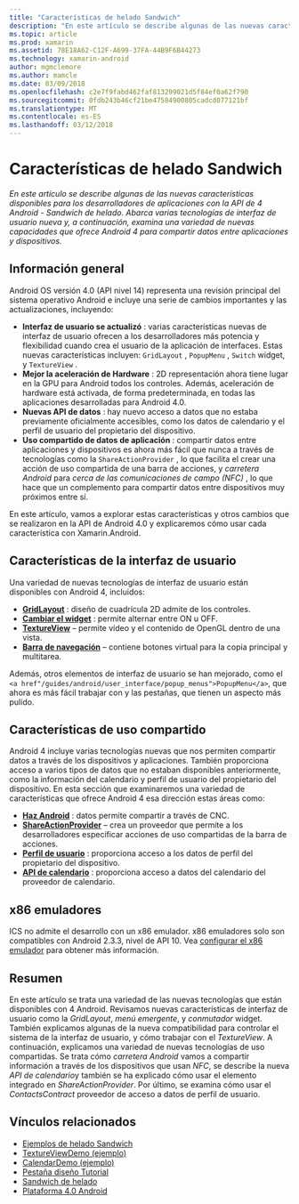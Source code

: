 ```yaml
---
title: "Características de helado Sandwich"
description: "En este artículo se describe algunas de las nuevas características disponibles para los desarrolladores de aplicaciones con la API de 4 Android - Sandwich de helado. Abarca varias tecnologías de interfaz de usuario nueva y, a continuación, examina una variedad de nuevas capacidades que ofrece Android 4 para compartir datos entre aplicaciones y dispositivos."
ms.topic: article
ms.prod: xamarin
ms.assetid: 78E18A62-C12F-A699-37FA-44B9F6B44273
ms.technology: xamarin-android
author: mgmclemore
ms.author: mamcle
ms.date: 03/09/2018
ms.openlocfilehash: c2e7f9fabd462faf813299021d5f84ef0a62f790
ms.sourcegitcommit: 0fdb243b46cf21be47584900805cadcd077121bf
ms.translationtype: MT
ms.contentlocale: es-ES
ms.lasthandoff: 03/12/2018
---
```

# <a name="ice-cream-sandwich-features"></a>Características de helado Sandwich

_En este artículo se describe algunas de las nuevas características disponibles para los desarrolladores de aplicaciones con la API de 4 Android - Sandwich de helado. Abarca varias tecnologías de interfaz de usuario nueva y, a continuación, examina una variedad de nuevas capacidades que ofrece Android 4 para compartir datos entre aplicaciones y dispositivos._

## <a name="overview"></a>Información general

Android OS versión 4.0 (API nivel 14) representa una revisión principal del sistema operativo Android e incluye una serie de cambios importantes y las actualizaciones, incluyendo:

-   **Interfaz de usuario se actualizó** : varias características nuevas de interfaz de usuario ofrecen a los desarrolladores más potencia y flexibilidad cuando crea el usuario de la aplicación de interfaces. Estas nuevas características incluyen: `GridLayout` , `PopupMenu` , `Switch` widget, y `TextureView` . 
-   **Mejor la aceleración de Hardware** : 2D representación ahora tiene lugar en la GPU para Android todos los controles. Además, aceleración de hardware está activada, de forma predeterminada, en todas las aplicaciones desarrolladas para Android 4.0. 
-   **Nuevas API de datos** : hay nuevo acceso a datos que no estaba previamente oficialmente accesibles, como los datos de calendario y el perfil de usuario del propietario del dispositivo. 
-   **Uso compartido de datos de aplicación** : compartir datos entre aplicaciones y dispositivos es ahora más fácil que nunca a través de tecnologías como la `ShareActionProvider` , lo que facilita el crear una acción de uso compartida de una barra de acciones, y *carretera Android* para *cerca de las comunicaciones de campo (NFC)* , lo que hace que un complemento para compartir datos entre dispositivos muy próximos entre sí. 


En este artículo, vamos a explorar estas características y otros cambios que se realizaron en la API de Android 4.0 y explicaremos cómo usar cada característica con Xamarin.Android.

## <a name="user-interface-features"></a>Características de la interfaz de usuario

Una variedad de nuevas tecnologías de interfaz de usuario están disponibles con Android 4, incluidos:

-   **[GridLayout](~/android/user-interface/layouts/grid-layout.md)**  : diseño de cuadrícula 2D admite de los controles. 
-   **[Cambiar el widget](~/android/user-interface/controls/switch.md)**  : permite alternar entre ON u OFF. 
-   **[TextureView](~/android/user-interface/controls/texture-view.md)**  – permite vídeo y el contenido de OpenGL dentro de una vista. 
-   **[Barra de navegación](~/android/user-interface/controls/navigation-bar.md)**  – contiene botones virtual para la copia principal y multitarea. 


Además, otros elementos de interfaz de usuario se han mejorado, como el `<a href"/guides/android/user_interface/popup_menus">PopupMenu</a>`, que ahora es más fácil trabajar con y las pestañas, que tienen un aspecto más pulido.

## <a name="sharing-features"></a>Características de uso compartido

Android 4 incluye varias tecnologías nuevas que nos permiten compartir datos a través de los dispositivos y aplicaciones. También proporciona acceso a varios tipos de datos que no estaban disponibles anteriormente, como la información del calendario y perfil de usuario del propietario del dispositivo. En esta sección que examinaremos una variedad de características que ofrece Android 4 esa dirección estas áreas como:

-  **[Haz Android](~/android/platform/android-beam.md)**  : datos permite compartir a través de CNC.
-   **[ShareActionProvider](~/android/user-interface/controls/action-bar.md)**  – crea un proveedor que permite a los desarrolladores especificar acciones de uso compartidas de la barra de acciones. 
-   **[Perfil de usuario](~/android/user-interface/user-profile.md)**  : proporciona acceso a los datos de perfil del propietario del dispositivo. 
-   **[API de calendario](~/android/user-interface/controls/calendar.md)**  : proporciona acceso a datos del calendario del proveedor de calendario. 

## <a name="x86-emulators"></a>x86 emuladores

ICS no admite el desarrollo con un x86 emulador. x86 emuladores solo son compatibles con Android 2.3.3, nivel de API 10. Vea [configurar el x86 emulador](~/android/get-started/installation/android-emulator/index.md) para obtener más información.

## <a name="summary"></a>Resumen

En este artículo se trata una variedad de las nuevas tecnologías que están disponibles con 4 Android. Revisamos nuevas características de interfaz de usuario como la *GridLayout*, *menú emergente*, y *conmutador* widget. También explicamos algunas de la nueva compatibilidad para controlar el sistema de la interfaz de usuario, y cómo trabajar con el *TextureView*. A continuación, explicamos una variedad de nuevas tecnologías de uso compartidas. Se trata cómo *carretera Android* vamos a compartir información a través de los dispositivos que usan *NFC*, se describe la nueva *API de calendario*y también se ha explicado cómo usar el elemento integrado en  *ShareActionProvider*.
Por último, se examina cómo usar el *ContactsContract* proveedor de acceso a datos de perfil de usuario.



## <a name="related-links"></a>Vínculos relacionados

- [Ejemplos de helado Sandwich](https://developer.xamarin.com/samples/monodroid/PlatformFeatures/ICS_Samples/)
- [TextureViewDemo (ejemplo)](https://developer.xamarin.com/samples/monodroid/TextureViewDemo/)
- [CalendarDemo (ejemplo)](https://developer.xamarin.com/samples/monodroid/CalendarDemo/)
- [Pestaña diseño Tutorial](~/android/user-interface/layouts/tab-layout/index.md)
- [Sandwich de helado](http://developer.android.com/about/versions/android-4.0-highlights.html)
- [Plataforma 4.0 Android](http://developer.android.com/about/versions/android-4.0.html)
